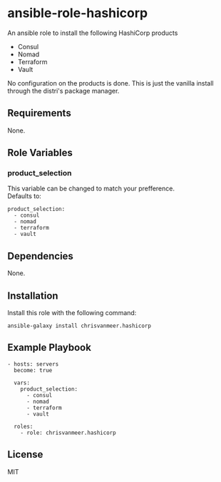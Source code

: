 # ansible-role-hashicorp

An ansible role to install the following HashiCorp products

- Consul
- Nomad
- Terraform
- Vault

No configuration on the products is done. This is just the vanilla install through the distri's package manager.

## Requirements

None.

## Role Variables

### product_selection
This variable can be changed to match your prefference.  
Defaults to:

```
product_selection:
  - consul
  - nomad
  - terraform
  - vault
```

## Dependencies

None.

## Installation

Install this role with the following command:

```
ansible-galaxy install chrisvanmeer.hashicorp
```

## Example Playbook

```
- hosts: servers
  become: true

  vars:
    product_selection:
      - consul
      - nomad
      - terraform
      - vault

  roles:
    - role: chrisvanmeer.hashicorp
```

## License

MIT
